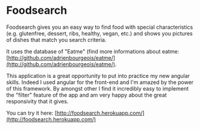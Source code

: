 Foodsearch
==========

Foodsearch gives you an easy way to find food with special characteristics (e.g. glutenfree, dessert, ribs, healthy, vegan, etc.) and shows you pictures of dishes that match you search criteria.

It uses the database of "Eatme" (find more informations about eatme: [http://github.com/adrienbourgeois/eatme/](http://github.com/adrienbourgeois/eatme/).

This application is a great opportunity to put into practice my new angular skills. Indeed I used angular for the front-end and I'm amazed by the power of this framework. By amongst other I find it incredibly easy to implement the "filter" feature of the app and am very happy about the great responsivity that it gives.

You can try it here: [http://foodsearch.herokuapp.com/](http://foodsearch.herokuapp.com/)
